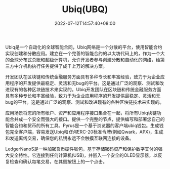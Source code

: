 ﻿---
weight: 
title: "Ubiq(UBQ)"
description: "Ubiq是一个自动化的全球智能合同，Ubiq网络是一个分散的平台，使用智能合约实现创建和分散应用"
date: 2022-07-12T14:57:40+08:00
lastmod: 2022-07-12T14:57:40+08:00
draft: false
authors: ["Simon"]
featuredImage: "ubiqubq.webp"
link: "http://ubiqsmart.com/"
tags: ["数字代币","Ubiq(UBQ)"]
categories: ["navigation"]
navigation: ["数字代币"]
lightgallery: true
toc: true
pinned: false
recommend: false
recommend1: false
---
Ubiq是一个自动化的全球智能合同，Ubiq网络是一个分散的平台，使用智能合约实现创建和分散应用。建立在一个完善的智能合约的以太坊代码上的，作为一个大的全球分布式总账和超级计算机，允许开发者参与创建分散和自动化的网络，给第三方中介机构执行任务提供了成千上万的解决方案。

开发团队在区块链和传统金融服务方面具有多种专长和丰富经验，致力于为企业应用程序的开发提供最稳定、灵活和无bug的平台。这是通过广泛的观察、测试和改进现有的各种区块链技术来实现的。Ubiq开发团队在区块链和传统金融服务方面具有多种专长和丰富经验，致力于为企业应用程序的开发提供最稳定、灵活和无bug的平台。这是通过广泛的观察、测试和改进现有的各种区块链技术来实现的。

应用场景将您的所有帐户、资产和应用程序接口集合在一起，将所有Ubiq块链功能合并成一个安全而强大的接口。提供一个完整的节点，提供编写和部署您自己的智能合约和货币的所有工具。Pyrus是一个基于浏览器的客户端ubiq钱包。生成钱包完全客户端，容易发送Ubiq和*任何*ERC-20标准令牌(例如Qwark，APX)，生成和发送离线交易，确保您的私钥永远不会触摸互联网连接的设备。

LedgerNanoS是一种加密货币硬件钱包，基于存储密码资产和保护数字支付的强大安全特性。它连接到任何计算机(USB)，并嵌入一个安全的OLED显示器，以反复检查和确认每笔交易，在其侧按钮上的一个点击。